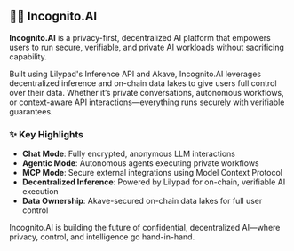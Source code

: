 ## 🕵️‍♂️ Incognito.AI

**Incognito.AI** is a privacy-first, decentralized AI platform that empowers users to run secure, verifiable, and private AI workloads without sacrificing capability.

Built using Lilypad's Inference API and Akave, Incognito.AI leverages decentralized inference and on-chain data lakes to give users full control over their data. Whether it’s private conversations, autonomous workflows, or context-aware API interactions—everything runs securely with verifiable guarantees.

### ✨ Key Highlights

- **Chat Mode**: Fully encrypted, anonymous LLM interactions
- **Agentic Mode**: Autonomous agents executing private workflows
- **MCP Mode**: Secure external integrations using Model Context Protocol
- **Decentralized Inference**: Powered by Lilypad for on-chain, verifiable AI execution
- **Data Ownership**: Akave-secured on-chain data lakes for full user control

Incognito.AI is building the future of confidential, decentralized AI—where privacy, control, and intelligence go hand-in-hand.
